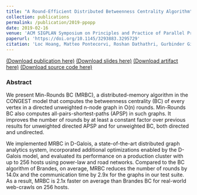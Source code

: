 ```yaml
---
title: "A Round-Efficient Distributed Betweenness Centrality Algorithm"
collection: publications
permalink: /publication/2019-ppopp
date: 2019-02-16
venue: 'ACM SIGPLAN Symposium on Principles and Practice of Parallel Programming (PPoPP)'
paperurl: 'https://doi.org/10.1145/3293883.3295729'
citation: 'Loc Hoang, Matteo Pontecorvi, Roshan Dathathri, Gurbinder Gill, Bozhi You, Keshav Pingali, Vijaya Ramachandran, “A Round-Efficient Distributed Betweenness Centrality Algorithm,” Proceedings of the 24th ACM SIGPLAN Symposium on Principles and Practice of Parallel Programming (PPoPP), February 2019.'
---
```

[(Download publication here)](https://www.cs.utexas.edu/~roshan/MRBC.pdf) [(Download slides here)](https://www.cs.utexas.edu/~roshan/MRBC_slides.pdf) [(Download artifact here)](https://doi.org/10.5281/zenodo.2399798) [(Download source code here)](https://github.com/IntelligentSoftwareSystems/Galois)

### Abstract

We present Min-Rounds BC (MRBC), a distributed-memory algorithm in the CONGEST model that computes the betweenness centrality (BC) of every vertex in a directed unweighted n-node graph in O(n) rounds. Min-Rounds BC also computes all-pairs-shortest-paths (APSP) in such graphs. It improves the number of rounds by at least a constant factor over previous results for unweighted directed APSP and for unweighted BC, both directed and undirected.

We implemented MRBC in D-Galois, a state-of-the-art distributed graph analytics system, incorporated additional optimizations enabled by the D-Galois model, and evaluated its performance on a production cluster with up to 256 hosts using power-law and road networks. Compared to the BC algorithm of Brandes, on average, MRBC reduces the number of rounds by 14.0x and the communication time by 2.9x for the graphs in our test suite. As a result, MRBC is 2.1x faster on average than Brandes BC for real-world web-crawls on 256 hosts.

